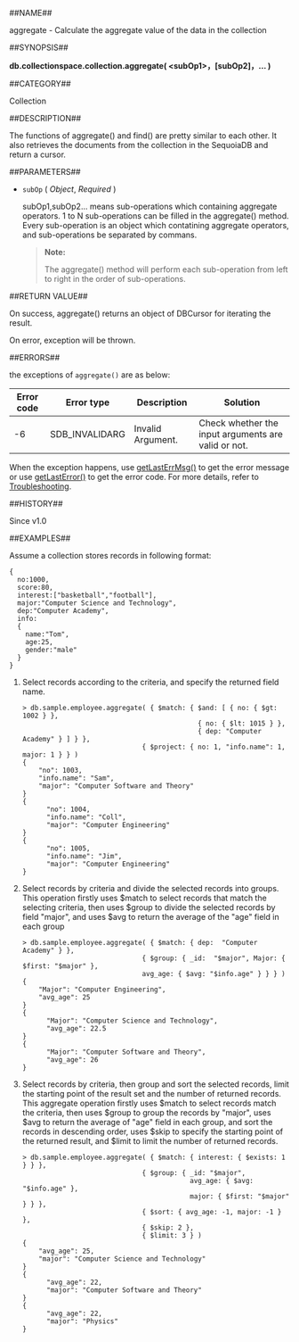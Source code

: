 ##NAME##

aggregate - Calculate the aggregate value of the data in the collection

##SYNOPSIS##

**db.collectionspace.collection.aggregate( \<subOp1\>，[subOp2]，... )**

##CATEGORY##

Collection

##DESCRIPTION##

The functions of aggregate() and find() are pretty similar to each other.  It also retrieves the documents from the collection in the SequoiaDB and return a cursor.

##PARAMETERS##

* `subOp` ( *Object*, *Required* )

    subOp1,subOp2... means sub-operations which containing aggregate operators. 1 to N sub-operations can be filled in the aggregate() method. Every sub-operation is an object which contatining aggregate operators, and sub-operations be separated by commans.

    >**Note:**
    > 
    > The aggregate() method will perform each sub-operation from left to right in the order of sub-operations.

##RETURN VALUE##

On success, aggregate() returns an object of DBCursor for iterating the result.

On error, exception will be thrown.

##ERRORS##

the exceptions of `aggregate()` are as below:

| Error code | Error type | Description | Solution |
| ------ | ------ | --- | ------ |
| -6 | SDB_INVALIDARG | Invalid Argument. | Check whether the input arguments are valid or not. |

When the exception happens, use [getLastErrMsg()](reference/Sequoiadb_command/Global/getLastErrMsg.md) to get the error message or use [getLastError()](reference/Sequoiadb_command/Global/getLastError.md) to get the error code. For more details, refer to [Troubleshooting](troubleshooting/general/general_guide.md).

##HISTORY##

Since v1.0

##EXAMPLES##

Assume a collection stores records in following format:

```lang-json
{
  no:1000,
  score:80,
  interest:["basketball","football"],
  major:"Computer Science and Technology",
  dep:"Computer Academy",
  info:
  {
    name:"Tom",
    age:25,
    gender:"male"
  }
}
```

1. Select records according to the criteria, and specify the returned field name.

    ```lang-javascript
    > db.sample.employee.aggregate( { $match: { $and: [ { no: { $gt: 1002 } },
                                                { no: { $lt: 1015 } },
                                                { dep: "Computer Academy" } ] } },
                                  { $project: { no: 1, "info.name": 1, major: 1 } } )
    {
        "no": 1003,
        "info.name": "Sam",
        "major": "Computer Software and Theory"
    }
    {
          "no": 1004,
          "info.name": "Coll",
          "major": "Computer Engineering"
    }
    {
          "no": 1005,
          "info.name": "Jim",
          "major": "Computer Engineering"
    }
    ```

2. Select records by criteria and divide the selected records into groups. This operation firstly uses $match to select records that match the selecting criteria, then uses $group to divide the selected records by field "major", and uses $avg to return the average of the "age" field in each group

    ```lang-javascript
    > db.sample.employee.aggregate( { $match: { dep:  "Computer Academy" } },
                                  { $group: { _id:  "$major", Major: { $first: "$major" }, 
                                  avg_age: { $avg: "$info.age" } } } ) 
    {
        "Major": "Computer Engineering",
        "avg_age": 25
    }
    {
          "Major": "Computer Science and Technology",
          "avg_age": 22.5
    }
    {
          "Major": "Computer Software and Theory",
          "avg_age": 26
    }
    ```

3. Select records by criteria, then group and sort the selected records, limit the starting point of the result set and the number of returned records. This aggregate operation firstly uses $match to select records match the criteria, then uses $group to group the records by "major", uses $avg to return the average of "age" field in each group, and sort the records in descending order, uses $skip to specify the starting point of the returned result, and $limit to limit the number of returned records.

    ```lang-javascript
    > db.sample.employee.aggregate( { $match: { interest: { $exists: 1 } } }, 
                                  { $group: { _id: "$major", 
                                              avg_age: { $avg: "$info.age" }, 
                                              major: { $first: "$major" } } }, 
                                  { $sort: { avg_age: -1, major: -1 } }, 
                                  { $skip: 2 }, 
                                  { $limit: 3 } )
    {
        "avg_age": 25,
        "major": "Computer Science and Technology"
    }
    {
          "avg_age": 22,
          "major": "Computer Software and Theory"
    }
    {
          "avg_age": 22,
          "major": "Physics"
    }
    ```
